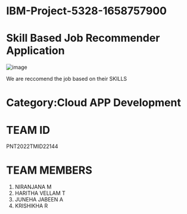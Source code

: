 # IBM-Project-5328-1658757900

# Skill  Based Job Recommender Application
![image](https://user-images.githubusercontent.com/113250205/202862075-61807387-c8c3-400f-9d08-d4120a95c111.png)

 We are reccomend the job based on their SKILLS
 # Category:Cloud APP Development
 # TEAM ID
 PNT2022TMID22144
 # TEAM MEMBERS
 1. NIRANJANA M
 2. HARITHA VELLAM T
 3. JUNEHA JABEEN A
 4. KRISHIKHA R
 
